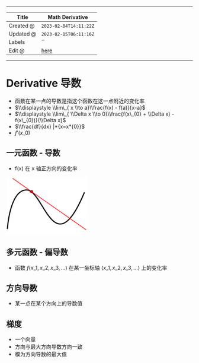 -----

| Title     | Math Derivative                                       |
| --------- | ----------------------------------------------------- |
| Created @ | `2023-02-04T14:11:22Z`                                |
| Updated @ | `2023-02-05T06:11:16Z`                                |
| Labels    | \`\`                                                  |
| Edit @    | [here](https://github.com/junxnone/aiwiki/issues/377) |

-----

# Derivative 导数

  - 函数在某一点的导数是指这个函数在这一点附近的变化率
  - $\\displaystyle \\lim\_{ x \\to a}\\frac{f(x) - f(a)}{x-a}$
  - $\\displaystyle \\lim\_{ \\Delta x \\to 0}\\frac{f(x\_{0} + \\Delta
    x) - f(x\_{0})}{\\Delta x}$
  - $\\frac{df}{dx} |*{x=x*{0}}$
  - ${f}'(x\_{0})$

## 一元函数 - 导数

  - f(x) 在 x 轴正方向的变化率

![image](media/efc7a949d4f1093de829cc614514971ab3a5bea5.png)

## 多元函数 - 偏导数

  - 函数 $f(x\_{1},x\_{2},x\_{3}, ...)$ 在某一坐标轴 $(x\_{1},x\_{2},x\_{3},
    ...)$ 上的变化率

## 方向导数

  - 某一点在某个方向上的导数值

## 梯度

  - 一个向量
  - 方向与最大方向导数方向一致
  - 模为方向导数的最大值
